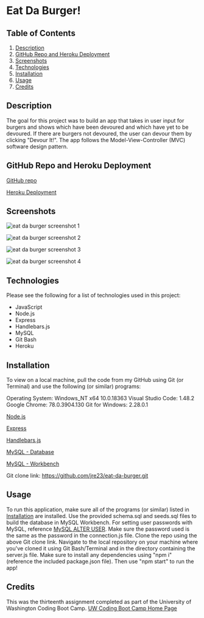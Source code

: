 # Eat Da Burger!

## Table of Contents

1. [Description](#Description)
2. [GitHub Repo and Heroku Deployment](#GitHub-Repo-and-Heroku-Deployment)
3. [Screenshots](#Screenshots)
4. [Technologies](#Technologies)
5. [Installation](#Installation)
6. [Usage](#Usage)
7. [Credits](#Credits)

## Description

The goal for this project was to build an app that takes in user input for burgers and shows which have been devoured and which have yet to be devoured. If there are burgers not devoured, the user can devour them by clicking "Devour It!". The app follows the Model-View-Controller (MVC) software design pattern.

## GitHub Repo and Heroku Deployment

[GitHub repo](https://github.com/jre23/eat-da-burger)

[Heroku Deployment]()

## Screenshots

![eat da burger screenshot 1](https://user-images.githubusercontent.com/69170823/101267805-eae85b00-3711-11eb-9b71-eaceac74609a.png)

![eat da burger screenshot 2](https://user-images.githubusercontent.com/69170823/101267821-0b181a00-3712-11eb-8cf1-21bc33dcd720.png)

![eat da burger screenshot 3](https://user-images.githubusercontent.com/69170823/101267848-55010000-3712-11eb-8f3e-5992cab76355.png)

![eat da burger screenshot 4](https://user-images.githubusercontent.com/69170823/101267868-7530bf00-3712-11eb-8d6d-b7e28d0857e9.png)

## Technologies

Please see the following for a list of technologies used in this project:

* JavaScript
* Node.js
* Express
* Handlebars.js
* MySQL
* Git Bash
* Heroku

## Installation

To view on a local machine, pull the code from my GitHub using Git (or Terminal) and use the following (or similar) programs:

Operating System: Windows_NT x64 10.0.18363
Visual Studio Code: 1.48.2
Google Chrome: 78.0.3904.130
Git for Windows: 2.28.0.1

[Node.js](https://nodejs.org/en/)

[Express](https://expressjs.com/)

[Handlebars.js](https://handlebarsjs.com/)

[MySQL - Database](https://dev.mysql.com/downloads/mysql/)

[MySQL - Workbench](https://dev.mysql.com/downloads/workbench/)

Git clone link: https://github.com/jre23/eat-da-burger.git

## Usage

To run this application, make sure all of the programs (or similar) listed in [Installation](#Installation) are installed. Use the provided schema.sql and seeds.sql files to build the database in MySQL Workbench. For setting user passwords with MySQL, reference [MySQL ALTER USER](https://dev.mysql.com/doc/refman/8.0/en/alter-user.html). Make sure the password used is the same as the password in the connection.js file. Clone the repo using the above Git clone link. Navigate to the local repository on your machine where you've cloned it using Git Bash/Terminal and in the directory containing the server.js file. Make sure to install any dependencies using "npm i" (reference the included package.json file). Then use "npm start" to run the app!

## Credits

This was the thirteenth assignment completed as part of the University of Washington Coding Boot Camp. [UW Coding Boot Camp Home Page](https://bootcamp.uw.edu/coding/)